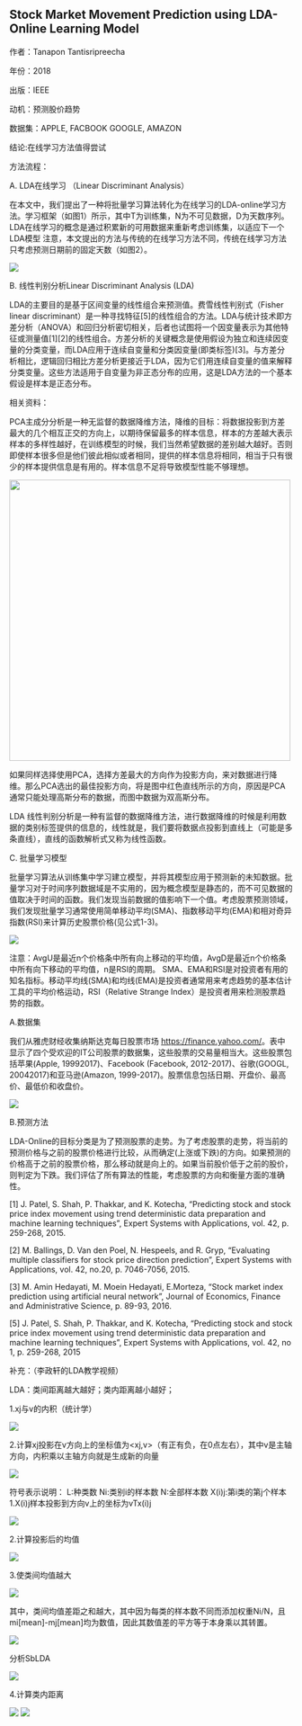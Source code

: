 ## Stock Market Movement Prediction using LDA-Online Learning Model

作者：Tanapon Tantisripreecha 

年份：2018

出版：IEEE

动机：预测股价趋势

数据集：APPLE, FACBOOK GOOGLE, AMAZON 

结论:在线学习方法值得尝试

方法流程：

A.  LDA在线学习 （Linear Discriminant Analysis）

在本文中，我们提出了一种将批量学习算法转化为在线学习的LDA-online学习方法。学习框架（如图1）所示，其中T为训练集，N为不可见数据，D为天数序列。LDA在线学习的概念是通过积累新的可用数据来重新考虑训练集，以适应下一个LDA模型
注意，本文提出的方法与传统的在线学习方法不同，传统在线学习方法只考虑预测日期前的固定天数（如图2）。

<img src="https://github.com/jm199504/Paper-Notes/blob/master/Financial-Time-Series-Prediction/Stock%20Market%20Movement%20Prediction%20using%20LDA-Online%20Learning%20Model/images/1.png">

B. 线性判别分析Linear Discriminant Analysis (LDA) 

LDA的主要目的是基于区间变量的线性组合来预测值。费雪线性判别式（Fisher linear discriminant）是一种寻找特征[5]的线性组合的方法。LDA与统计技术即方差分析（ANOVA）和回归分析密切相关，后者也试图将一个因变量表示为其他特征或测量值[1][2]的线性组合。方差分析的关键概念是使用假设为独立和连续因变量的分类变量，而LDA应用于连续自变量和分类因变量(即类标签)[3]。与方差分析相比，逻辑回归相比方差分析更接近于LDA，因为它们用连续自变量的值来解释分类变量。这些方法适用于自变量为非正态分布的应用，这是LDA方法的一个基本假设是样本是正态分布。

相关资料：

PCA主成分分析是一种无监督的数据降维方法，降维的目标：将数据投影到方差最大的几个相互正交的方向上，以期待保留最多的样本信息，样本的方差越大表示样本的多样性越好，在训练模型的时候，我们当然希望数据的差别越大越好。否则即使样本很多但是他们彼此相似或者相同，提供的样本信息将相同，相当于只有很少的样本提供信息是有用的。样本信息不足将导致模型性能不够理想。

<img src="https://github.com/jm199504/Paper-Notes/blob/master/Financial-Time-Series-Prediction/Stock%20Market%20Movement%20Prediction%20using%20LDA-Online%20Learning%20Model/images/2.png" width="500">

如果同样选择使用PCA，选择方差最大的方向作为投影方向，来对数据进行降维。那么PCA选出的最佳投影方向，将是图中红色直线所示的方向，原因是PCA通常只能处理高斯分布的数据，而图中数据为双高斯分布。

LDA 线性判别分析是一种有监督的数据降维方法，进行数据降维的时候是利用数据的类别标签提供的信息的，线性就是，我们要将数据点投影到直线上（可能是多条直线），直线的函数解析式又称为线性函数。

C. 批量学习模型

批量学习算法从训练集中学习建立模型，并将其模型应用于预测新的未知数据。批量学习对于时间序列数据域是不实用的，因为概念模型是静态的，而不可见数据的值取决于时间的函数。我们发现当前数据的值影响下一个值。考虑股票预测领域，我们发现批量学习通常使用简单移动平均(SMA)、指数移动平均(EMA)和相对奇异指数(RSI)来计算历史股票价格(见公式1-3)。

<img src="https://github.com/jm199504/Paper-Notes/blob/master/Financial-Time-Series-Prediction/Stock%20Market%20Movement%20Prediction%20using%20LDA-Online%20Learning%20Model/images/3.png">

注意：AvgU是最近n个价格条中所有向上移动的平均值，AvgD是最近n个价格条中所有向下移动的平均值，n是RSI的周期。
SMA、EMA和RSI是对投资者有用的知名指标。移动平均线(SMA)和均线(EMA)是投资者通常用来考虑趋势的基本估计工具的平均价格运动，RSI（Relative Strange Index）是投资者用来检测股票趋势的指数。

A.数据集

我们从雅虎财经收集纳斯达克每日股票市场 <https://finance.yahoo.com/>。表中显示了四个受欢迎的IT公司股票的数据集，这些股票的交易量相当大。这些股票包括苹果(Apple, 19992017)、Facebook (Facebook, 2012-2017)、谷歌(GOOGL, 20042017)和亚马逊(Amazon, 1999-2017)。股票信息包括日期、开盘价、最高价、最低价和收盘价。

<img src="https://github.com/jm199504/Paper-Notes/blob/master/Financial-Time-Series-Prediction/Stock%20Market%20Movement%20Prediction%20using%20LDA-Online%20Learning%20Model/images/4.png">

B.预测方法

LDA-Online的目标分类是为了预测股票的走势。为了考虑股票的走势，将当前的预测价格与之前的股票价格进行比较，从而确定(上涨或下跌)的方向。如果预测的价格高于之前的股票价格，那么移动就是向上的。如果当前股价低于之前的股价，则判定为下跌。我们评估了所有算法的性能，考虑股票的方向和衡量方面的准确性。

[1] J. Patel, S. Shah, P. Thakkar, and K. Kotecha, “Predicting stock and stock price index movement using trend deterministic data preparation and machine learning techniques”, Expert Systems with Applications, vol. 42, p. 259-268, 2015.

[2] M. Ballings, D. Van den Poel, N. Hespeels, and R. Gryp, “Evaluating multiple classifiers for stock price direction prediction”, Expert Systems with Applications, vol. 42, no.20, p. 7046-7056, 2015.

[3] M. Amin Hedayati, M. Moein Hedayati, E.Morteza, “Stock market index prediction using artificial neural network”, Journal of Economics, Finance and Administrative Science, p. 89-93, 2016.

[5] J. Patel, S. Shah, P. Thakkar, and K. Kotecha, “Predicting stock and stock price index movement using trend deterministic data preparation and machine learning techniques”, Expert Systems with Applications, vol. 42, no 1, p. 259-268, 2015

补充：（李政轩的LDA教学视频）

LDA：类间距离越大越好；类内距离越小越好；

1.xj与v的内积（统计学）

<img src="https://github.com/jm199504/Paper-Notes/blob/master/Financial-Time-Series-Prediction/Stock%20Market%20Movement%20Prediction%20using%20LDA-Online%20Learning%20Model/images/5.png">

2.计算xj投影在v方向上的坐标值为<xj,v>（有正有负，在0点左右），其中v是主轴方向，内积乘以主轴方向就是生成新的向量

<img src="https://github.com/jm199504/Paper-Notes/blob/master/Financial-Time-Series-Prediction/Stock%20Market%20Movement%20Prediction%20using%20LDA-Online%20Learning%20Model/images/6.png">

符号表示说明：
	L:种类数
	Ni:类别i的样本数
	N:全部样本数
	X(i)j:第i类的第j个样本
1.X(i)j样本投影到方向v上的坐标为vTx(i)j

<img src="https://github.com/jm199504/Paper-Notes/blob/master/Financial-Time-Series-Prediction/Stock%20Market%20Movement%20Prediction%20using%20LDA-Online%20Learning%20Model/images/7.png">

2.计算投影后的均值

<img src="https://github.com/jm199504/Paper-Notes/blob/master/Financial-Time-Series-Prediction/Stock%20Market%20Movement%20Prediction%20using%20LDA-Online%20Learning%20Model/images/8.png">

3.使类间均值越大

<img src="https://github.com/jm199504/Paper-Notes/blob/master/Financial-Time-Series-Prediction/Stock%20Market%20Movement%20Prediction%20using%20LDA-Online%20Learning%20Model/images/9.png">

其中，类间均值差距之和越大，其中因为每类的样本数不同而添加权重Ni/N，且mi[mean]-mj[mean]均为数值，因此其数值差的平方等于本身乘以其转置。

<img src="https://github.com/jm199504/Paper-Notes/blob/master/Financial-Time-Series-Prediction/Stock%20Market%20Movement%20Prediction%20using%20LDA-Online%20Learning%20Model/images/10.png">

分析SbLDA

<img src="https://github.com/jm199504/Paper-Notes/blob/master/Financial-Time-Series-Prediction/Stock%20Market%20Movement%20Prediction%20using%20LDA-Online%20Learning%20Model/images/11.png">

4.计算类内距离

<img src="https://github.com/jm199504/Paper-Notes/blob/master/Financial-Time-Series-Prediction/Stock%20Market%20Movement%20Prediction%20using%20LDA-Online%20Learning%20Model/images/12.png">

<img src="https://github.com/jm199504/Paper-Notes/blob/master/Financial-Time-Series-Prediction/Stock%20Market%20Movement%20Prediction%20using%20LDA-Online%20Learning%20Model/images/13.png">

